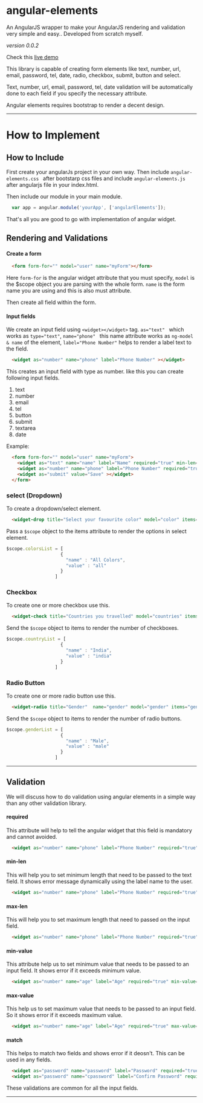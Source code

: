 # angular-elements

An AngularJS wrapper to make your AngularJS rendering and validation very simple and easy.. Developed from scratch myself.

_version 0.0.2_

Check this [live demo](http://angularelements.herokuapp.com/#/home)


This library is capable of creating form elements like text, number, url, email, password, tel, date, radio, checkbox, submit, button and select.

Text, number, url, email, password, tel, date validation will be automatically done to each field if you specify the necessary attribute.

Angular elements requires bootstrap to render a decent design.

___

# How to Implement

## How to Include

First create your angularJs project in your own way. Then include ```angular-elements.css ``` after bootstarp css files and include ``` angular-elements.js ``` after angularjs file in your index.html.

Then include our module in your main module.

```javascript
  var app = angular.module('yourApp', ['angularElements']);
```

That's all you are good to go with implementation of angular widget.


## Rendering and Validations

#### Create a form

```html
  <form form-for="" model="user" name="myForm"></form>
 ```

Here ``` form-for ``` is the angular widget attribute that you must specify, ``` model ``` is the $scope object you are parsing with the whole form. ``` name ``` is the form name you are using and this is also must attribute.

Then create all field within the form.

#### Input fields

We create an input field using ```<widget></widget>``` tag. ```as="text" ``` which works as `type="text"`, ```name="phone" ``` this name attribute works as ``` ng-model & name ``` of the element, ``` label="Phone Number" ``` helps to render a label text to the field.

```html
  <widget as="number" name="phone" label="Phone Number" ></widget>
```

This creates an input field with type as number. like this you can create following input fields.

1. text
2. number
3. email
4. tel
5. button
6. submit
7. textarea
8. date

Example:

```html
  <form form-for="" model="user" name="myForm">
    <widget as="text" name="name" label="Name" required="true" min-len="03"></widget>
    <widget as="number" name="phone" label="Phone Number" required="true" max-len="10" ></widget>
    <widget as="submit" value="Save" ></widget>
  </form>
```

### select (Dropdown)

To create a dropdown/select element.

```html
  <widget-drop title="Select your favourite color" model="color" items="colorsList"></widget-drop>
```

Pass a `$scope` object to the items attribute to render the options in select element.

```javascript
$scope.colorsList = [
                    {
                      "name" : "All Colors",
                      "value" : "all"
                    }
                  ]
```

### Checkbox

To create one or more checkbox use this.

```html
  <widget-check title="Countries you travelled" model="countries" items="countryList"></widget-check>
```

Send the `$scope` object to items to render the number of checkboxes.

```javascript
$scope.countryList = [
                    {
                      "name" : "India",
                      "value" : "india"
                    }
                  ]
```

### Radio Button

To create one or more radio button use this.

```html
  <widget-radio title="Gender"  name="gender" model="gender" items="genderList"></widget-radio>
```

Send the `$scope` object to items to render the number of radio buttons.

```javascript
$scope.genderList = [
                    {
                      "name" : "Male",
                      "value" : "male"
                    }
                  ]
```

___

## Validation
We will discuss how to do validation using angular elements in a simple way than any other validation library.

#### required

This attribute will help to tell the angular widget that this field is mandatory and cannot avoided.

```html
  <widget as="number" name="phone" label="Phone Number" required="true"></widget>
```

#### min-len

This will help you to set minimum length that need to be passed to the text field. It shows error message dynamically using the label name to the user.

```html
  <widget as="number" name="phone" label="Phone Number" required="true" min-len="4"></widget>
```

#### max-len

This will help you to set maximum length that need to passed on the input field.

```html
  <widget as="number" name="phone" label="Phone Number" required="true" max-len="10"></widget>
```

#### min-value

This attribute help us to set minimum value that needs to be passed to an input field. It shows error if it exceeds minimum value.

```html
  <widget as="number" name="age" label="Age" required="true" min-value="4" ></widget>
```

#### max-value

This help us to set maximum value that needs to be passed to an input field. So it shows error if it exceeds maximum value.

```html
  <widget as="number" name="age" label="Age" required="true" max-value="80" ></widget>
```


#### match

This helps to match two fields and shows error if it deosn't. This can be used in any fields.

```html
  <widget as="password" name="password" label="Password" required="true" ></widget>
  <widget as="password" name="cpassword" label="Confirm Password" required="true" match="password"></widget>
```

These validations are common for all the input fields.

___
